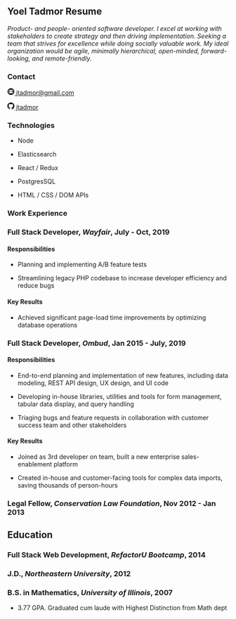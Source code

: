 ## Yoel Tadmor Resume

*Product- and people- oriented software developer. I excel at working with stakeholders to create strategy and then driving implementation. Seeking a team that strives for excellence while doing socially valuable work. My ideal organization would be agile, minimally hierarchical, open-minded, forward-looking, and remote-friendly.*

### Contact
<!-- Would like not to need HTML but sizing for images is not consistent in markdown -->
[<img src="icons/Email_Icon.png" alt="email" height="16px" width="16px"> jtadmor@gmail.com](mailto:jtadmor@gmail.com)

[<img src="icons/GitHub-Mark-32px.png" alt="github" height="16px" width="16px"> jtadmor](https://github.com/jtadmor)


### Technologies
* Node

* Elasticsearch

* React / Redux

* PostgresSQL

* HTML / CSS / DOM APIs


### Work Experience
### Full Stack Developer, *Wayfair*, July - Oct, 2019

#### Responsibilities
* Planning and implementing A/B feature tests

* Streamlining legacy PHP codebase to increase developer efficiency and reduce bugs


#### Key Results
* Achieved significant page-load time improvements by optimizing database operations



### Full Stack Developer, *Ombud*, Jan 2015 - July, 2019

#### Responsibilities
* End-to-end planning and implementation of new features, including data modeling, REST API design, UX design, and UI code

* Developing in-house libraries, utilities and tools for form management, tabular data display, and query handling

* Triaging bugs and feature requests in collaboration with customer success team and other stakeholders


#### Key Results
* Joined as 3rd developer on team, built a new enterprise sales-enablement platform

* Created in-house and customer-facing tools for complex data imports, saving thousands of person-hours



### Legal Fellow, *Conservation Law Foundation*, Nov 2012 - Jan 2013





## Education
### Full Stack Web Development, *RefactorU Bootcamp*, 2014


### J.D., *Northeastern University*, 2012


### B.S. in Mathematics, *University of Illinois*, 2007
* 3.77 GPA. Graduated cum laude with Highest Distinction from Math dept


